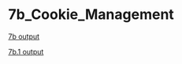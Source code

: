 # 7b_Cookie_Management

[7b output](https://github.com/LearnerSrush/java-program-with-output/blob/main/7b_Cookie_Management/7b1.jpg)

[7b.1 output](https://github.com/LearnerSrush/java-program-with-output/blob/main/7b_Cookie_Management/7b1.jpg)

